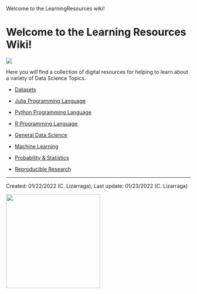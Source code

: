 Welcome to the LearningResources wiki!

# Welcome to the Learning Resources Wiki!

![](https://github.com/trekhleb/homemade-machine-learning/blob/master/images/machine-learning-map.png)

Here you will find a collection of digital resources for helping to learn about a variety of Data Science Topics.

* [Datasets](https://github.com/ua-data7/LearningResources/blob/main/wiki/Datasets)
* [Julia Programming Language](https://github.com/ua-data7/LearningResources/blob/main/wiki/Julia-Programming-Language)
* [Python Programming Language](https://github.com/ua-data7/LeaningResources/blob/main/wiki/Python-Programming-Language)
* [R Programming Language](https://github.com/ua-data7/LeaningResources/blob/main/wiki/R-Programming-Language) 

* [General Data Science](https://github.com/ua-data7/LeaningResources/blob/main/wiki/General-Data-Science)
* [Machine Learning](https://github.com/ua-data7/LeaningResources/blob/main/wiki/Machine-Learning)
* [Probability & Statistics](https://github.com/ua-data7/LeaningResources/blob/main/wiki/Probability-&-Statistics)
* [Reproducible Research](https://github.com/ua-data7/LearningResources/blob/main/wiki/Reproducible-Research)


***

Created: 01/22/2022 (C. Lizarraga); 
Last update: 01/23/2022 (C. Lizarraga)

<img src="https://datascience.arizona.edu/sites/default/files/footer-logo.png" width="256">

